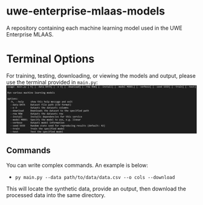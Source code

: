# uwe-enterprise-mlaas-models
A repository containing each machine learning model used in the UWE Enterprise MLAAS.


# Terminal Options
For training, testing, downloading, or viewing the models and output, please use the terminal provided in `main.py`:
![TERMINAL_HELP](./examples/images/terminal_help.png)

## Commands
You can write complex commands. An example is below:
- `py main.py --data path/to/data/data.csv --o cols --download`

This will locate the synthetic data, provide an output, then download the processed data into the same directory.